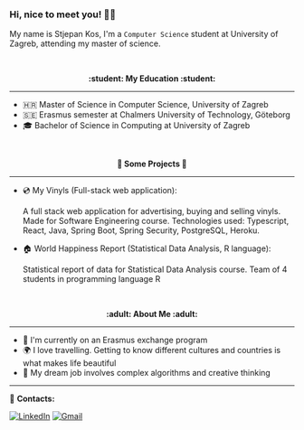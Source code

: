 <!--
**fraromeo/fraromeo** is a ✨ _special_ ✨ repository because its `README.md` (this file) appears on your GitHub profile.

Here are some ideas to get you started:

- 🔭 I’m currently working on ...
- 🌱 I’m currently learning ...
- 👯 I’m looking to collaborate on ...
- 🤔 I’m looking for help with ...
- 💬 Ask me about ...
- 📫 How to reach me: ...
- 😄 Pronouns: ...
- ⚡ Fun fact: ...
-->
### Hi, nice to meet you! 👋😄

My name is Stjepan Kos, I'm a `Computer Science` student at University of Zagreb, attending my master of science.


<br />
<p align="center" style="font-weight:bold"> :student: <b> My Education </b> :student: <p>

---
- 🇭🇷 Master of Science in Computer Science, University of Zagreb
- 🇸🇪 Erasmus semester at Chalmers University of Technology, Göteborg
- 🎓 Bachelor of Science in Computing at University of Zagreb
  
<br />
<p align="center" style="font-weight:bold"> 🔨 <b> Some Projects </b> 🔨 <p>

---
- 💿  My Vinyls (Full-stack web application):
  
  A full stack web application for advertising, buying and selling vinyls. Made for Software Engineering course. 
  Technologies used: Typescript, React, Java, Spring Boot, Spring Security, PostgreSQL, Heroku.
  
- 🏠 World Happiness Report (Statistical Data Analysis, R language):
  
   Statistical report of data for Statistical Data Analysis course. Team of 4 students in programming language R


<br />
<p align="center" style="font-weight:bold"> :adult: <b> About Me </b> :adult: <p>

---
 - 🌱 I'm currently on an Erasmus exchange program
 - 🌍 I love travelling. Getting to know different cultures and countries is what makes life beautiful 
 - 💭 My dream job involves complex algorithms and creative thinking

 

---


:loudspeaker: **Contacts:**
  
  
[![LinkedIn](https://img.shields.io/badge/-LinkedIn-blue?style=flat&logo=Linkedin&logoColor=white)](https://www.linkedin.com/in/stjepan-kos/)
[![Gmail](https://img.shields.io/badge/Gmail-D14836?style=for-the-badge&logo=gmail&logoColor=white)](mailto:stjepan.kos2@gmail.com)  
